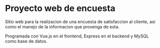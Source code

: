 # Proyecto web de encuesta

Sitio web para la realizacion de una encuesta de satisfaccion al cliente, asi como el manejo de la informacion que provenga de esta.

Programada con Vue.js en el frontend, Express en el backend y MySQL como base de datos.

